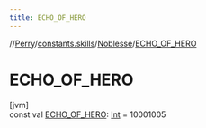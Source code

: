 ```yaml
---
title: ECHO_OF_HERO
---
```

//[Perry](../../../index.html)/[constants.skills](../index.html)/[Noblesse](index.html)/[ECHO_OF_HERO](-e-c-h-o_-o-f_-h-e-r-o.html)



# ECHO_OF_HERO



[jvm]\
const val [ECHO_OF_HERO](-e-c-h-o_-o-f_-h-e-r-o.html): [Int](https://kotlinlang.org/api/latest/jvm/stdlib/kotlin/-int/index.html) = 10001005




